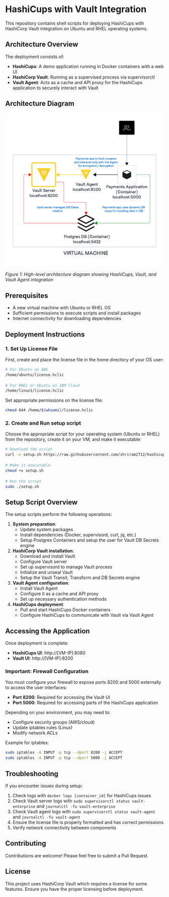 # HashiCups with Vault Integration

This repository contains shell scripts for deploying HashiCups with HashiCorp Vault integration on Ubuntu and RHEL operating systems.

## Architecture Overview

The deployment consists of:

- **HashiCups**: A demo application running in Docker containers with a web UI
- **HashiCorp Vault**: Running as a supervised process via supervisorctl
- **Vault Agent**: Acts as a cache and API proxy for the HashiCups application to securely interact with Vault

## Architecture Diagram

![HashiCups Vault Architecture](./images/reference-architecture.png)

*Figure 1: High-level architecture diagram showing HashiCups, Vault, and Vault Agent integration*

## Prerequisites

- A new virtual machine with Ubuntu or RHEL OS
- Sufficient permissions to execute scripts and install packages
- Internet connectivity for downloading dependencies

## Deployment Instructions

### 1. Set Up License File

First, create and place the license file in the home directory of your OS user:

```bash
# For Ubuntu on AWS
/home/ubuntu/license.hclic

# For RHEL or Ubuntu on IBM Cloud
/home/linux1/license.hclic
```

Set appropriate permissions on the license file:

```bash
chmod 644 /home/$(whoami)/license.hclic
```

### 2. Create and Run setup script

Choose the appropriate script for your operating system (Ubuntu or RHEL) from the repository, create it on your VM, and make it executable:

```bash
# Download the script
curl -o setup.sh https://raw.githubusercontent.com/shriram2712/hashicups-vault/main/setup-[ubuntu|rhel].sh

# Make it executable
chmod +x setup.sh

# Run the script
sudo ./setup.sh
```

## Setup Script Overview

The setup scripts perform the following operations:

1. **System preparation**:
   * Update system packages
   * Install dependencies (Docker, supervisord, curl, jq, etc.)
   * Setup Postgres Containers and setup the user for Vault DB Secrets engine
2. **HashiCorp Vault installation**:
   * Download and install Vault
   * Configure Vault server
   * Set up supervisord to manage Vault process
   * Initialize and unseal Vault
   * Setup the Vault Transit, Transform and DB Secrets engine
3. **Vault Agent configuration**:
   * Install Vault Agent
   * Configure it as a cache and API proxy
   * Set up necessary authentication methods
4. **HashiCups deployment**:
   * Pull and start HashiCups Docker containers
   * Configure HashiCups to communicate with Vault via Vault Agent

## Accessing the Application

Once deployment is complete:
* **HashiCups UI**: http://[VM-IP]:8080
* **Vault UI**: http://[VM-IP]:8200

### Important: Firewall Configuration

You must configure your firewall to expose ports 8200 and 5000 externally to access the user interfaces:
* **Port 8200**: Required for accessing the Vault UI
* **Port 5000**: Required for accessing parts of the HashiCups application

Depending on your environment, you may need to:
* Configure security groups (AWS/cloud)
* Update iptables rules (Linux)
* Modify network ACLs

Example for iptables:

```bash
sudo iptables -A INPUT -p tcp --dport 8200 -j ACCEPT
sudo iptables -A INPUT -p tcp --dport 5000 -j ACCEPT
```

## Troubleshooting

If you encounter issues during setup:
1. Check logs with `docker logs [container_id]` for HashiCups issues
2. Check Vault server logs with `sudo supervisorctl status vault-enterprise` and `journalctl -fu vault-enterprise`
3. Check Vault agent logs with `sudo supervisorctl status vault-agent` and `journalctl -fu vault-agent`
4. Ensure the license file is properly formatted and has correct permissions
5. Verify network connectivity between components

## Contributing

Contributions are welcome! Please feel free to submit a Pull Request.

## License

This project uses HashiCorp Vault which requires a license for some features. Ensure you have the proper licensing before deployment.